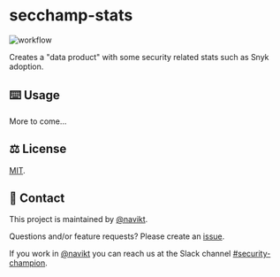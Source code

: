 # secchamp-stats

![workflow](https://github.com/navikt/secchamp-stats/actions/workflows/main.yaml/badge.svg)

Creates a "data product" with some security related stats such as Snyk adoption.

## ⌨️ Usage

More to come...

## ⚖️ License
[MIT](LICENSE).

## 👥 Contact

This project is maintained by [@navikt](https://github.com/navikt).

Questions and/or feature requests? Please create an [issue](https://github.com/navikt/secchamp-stats/issues).

If you work in [@navikt](https://github.com/navikt) you can reach us at the Slack channel [#security-champion](https://nav-it.slack.com/archives/CN8N938K1).


